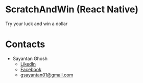 # ScratchAndWin (React Native)
 Try your luck and win a dollar
 
 
# Contacts 
* Sayantan Ghosh
  * [LikedIn](https://www.linkedin.com/in/sayantan-ghosh-41a55a159/)
  * [Facebook](https://www.facebook.com/gsayantan01)
  * gsayantan01@gmail.com 
